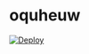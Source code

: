 # oquheuw
[![Deploy](https://www.herokucdn.com/deploy/button.png)](https://dashboard.heroku.com/new?template=https://github.com/nfoiuer/oquheuw)
